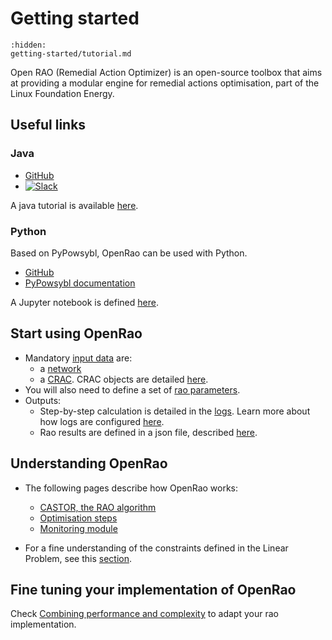 # Getting started

```{toctree}
:hidden:
getting-started/tutorial.md
```
Open RAO (Remedial Action Optimizer) is an open-source toolbox that aims at providing a modular engine for remedial actions optimisation, part of the Linux Foundation Energy.

## Useful links

### Java

- [GitHub](https://github.com/powsybl/powsybl-open-rao)
- [![Slack](https://img.shields.io/badge/slack-powsybl-blueviolet.svg?logo=slack)](https://join.slack.com/t/powsybl/shared_invite/zt-rzvbuzjk-nxi0boim1RKPS5PjieI0rA)

A java tutorial is available [here](getting-started/tutorial.md).

### Python

Based on PyPowsybl, OpenRao can be used with Python.
- [GitHub](https://github.com/powsybl/pypowsybl-notebooks)
- [PyPowsybl documentation](https://powsybl.readthedocs.io/projects/pypowsybl/en/stable/)

A Jupyter notebook is defined [here](https://github.com/powsybl/pypowsybl-notebooks/blob/notebook_rao_v1.11/open_rao.ipynb).

## Start using OpenRao

- Mandatory [input data](input-data.md) are:
  - a [network](input-data/network.md)
  - a [CRAC](input-data/crac.md). CRAC objects are detailed [here](input-data/crac/json.md).
- You will also need to define a set of [rao parameters](parameters.md).
- Outputs:
  - Step-by-step calculation is detailed in the [logs](output-data/rao-logs.md). Learn more about how logs are configured [here](output-data/rao-logs/example.md).
  - Rao results are defined in a json file, described [here](output-data/rao-result.md).

## Understanding OpenRao

- The following pages describe how OpenRao works:
  - [CASTOR, the RAO algorithm](algorithms/castor.md)
  - [Optimisation steps](algorithms/castor/rao-steps.md)
  - [Monitoring module](algorithms/monitoring.md)

- For a fine understanding of the constraints defined in the Linear Problem, see this [section](algorithms/castor/linear-problem).


## Fine tuning your implementation of OpenRao

Check [Combining performance and complexity](algorithms/castor/performance.md) to adapt your rao implementation.